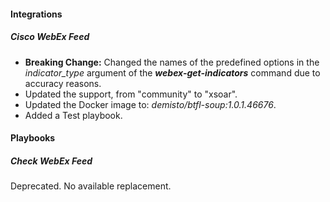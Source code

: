 
#### Integrations
##### Cisco WebEx Feed
- **Breaking Change:** Changed the names of the predefined options in the *indicator_type* argument of the ***webex-get-indicators*** command due to accuracy reasons.
- Updated the support, from "community" to "xsoar".
- Updated the Docker image to: *demisto/btfl-soup:1.0.1.46676*.
- Added a Test playbook.

#### Playbooks
##### Check WebEx Feed
Deprecated. No available replacement.
